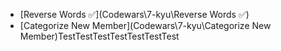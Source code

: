 - [Reverse Words ✅](Codewars\7-kyu\Reverse Words ✅)
- [Categorize New Member](Codewars\7-kyu\Categorize New Member)TestTestTestTestTestTestTest